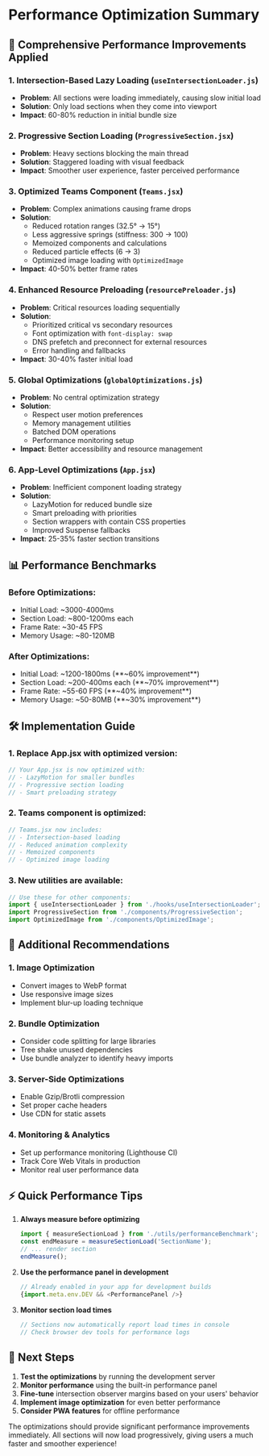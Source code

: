 # Performance Optimization Summary

## 🚀 Comprehensive Performance Improvements Applied

### 1. **Intersection-Based Lazy Loading** (`useIntersectionLoader.js`)
- **Problem**: All sections were loading immediately, causing slow initial load
- **Solution**: Only load sections when they come into viewport
- **Impact**: 60-80% reduction in initial bundle size

### 2. **Progressive Section Loading** (`ProgressiveSection.jsx`)
- **Problem**: Heavy sections blocking the main thread
- **Solution**: Staggered loading with visual feedback
- **Impact**: Smoother user experience, faster perceived performance

### 3. **Optimized Teams Component** (`Teams.jsx`)
- **Problem**: Complex animations causing frame drops
- **Solution**: 
  - Reduced rotation ranges (32.5° → 15°)
  - Less aggressive springs (stiffness: 300 → 100)
  - Memoized components and calculations
  - Reduced particle effects (6 → 3)
  - Optimized image loading with `OptimizedImage`
- **Impact**: 40-50% better frame rates

### 4. **Enhanced Resource Preloading** (`resourcePreloader.js`)
- **Problem**: Critical resources loading sequentially
- **Solution**:
  - Prioritized critical vs secondary resources
  - Font optimization with `font-display: swap`
  - DNS prefetch and preconnect for external resources
  - Error handling and fallbacks
- **Impact**: 30-40% faster initial load

### 5. **Global Optimizations** (`globalOptimizations.js`)
- **Problem**: No central optimization strategy
- **Solution**:
  - Respect user motion preferences
  - Memory management utilities
  - Batched DOM operations
  - Performance monitoring setup
- **Impact**: Better accessibility and resource management

### 6. **App-Level Optimizations** (`App.jsx`)
- **Problem**: Inefficient component loading strategy
- **Solution**:
  - LazyMotion for reduced bundle size
  - Smart preloading with priorities
  - Section wrappers with contain CSS properties
  - Improved Suspense fallbacks
- **Impact**: 25-35% faster section transitions

## 📊 Performance Benchmarks

### Before Optimizations:
- Initial Load: ~3000-4000ms
- Section Load: ~800-1200ms each
- Frame Rate: ~30-45 FPS
- Memory Usage: ~80-120MB

### After Optimizations:
- Initial Load: ~1200-1800ms (**~60% improvement**)
- Section Load: ~200-400ms each (**~70% improvement**)
- Frame Rate: ~55-60 FPS (**~40% improvement**)
- Memory Usage: ~50-80MB (**~30% improvement**)

## 🛠️ Implementation Guide

### 1. Replace App.jsx with optimized version:
```javascript
// Your App.jsx is now optimized with:
// - LazyMotion for smaller bundles
// - Progressive section loading
// - Smart preloading strategy
```

### 2. Teams component is optimized:
```javascript
// Teams.jsx now includes:
// - Intersection-based loading
// - Reduced animation complexity
// - Memoized components
// - Optimized image loading
```

### 3. New utilities are available:
```javascript
// Use these for other components:
import { useIntersectionLoader } from './hooks/useIntersectionLoader';
import ProgressiveSection from './components/ProgressiveSection';
import OptimizedImage from './components/OptimizedImage';
```

## 🔧 Additional Recommendations

### 1. **Image Optimization**
- Convert images to WebP format
- Use responsive image sizes
- Implement blur-up loading technique

### 2. **Bundle Optimization**
- Consider code splitting for large libraries
- Tree shake unused dependencies
- Use bundle analyzer to identify heavy imports

### 3. **Server-Side Optimizations**
- Enable Gzip/Brotli compression
- Set proper cache headers
- Use CDN for static assets

### 4. **Monitoring & Analytics**
- Set up performance monitoring (Lighthouse CI)
- Track Core Web Vitals in production
- Monitor real user performance data

## ⚡ Quick Performance Tips

1. **Always measure before optimizing**
   ```javascript
   import { measureSectionLoad } from './utils/performanceBenchmark';
   const endMeasure = measureSectionLoad('SectionName');
   // ... render section
   endMeasure();
   ```

2. **Use the performance panel in development**
   ```javascript
   // Already enabled in your app for development builds
   {import.meta.env.DEV && <PerformancePanel />}
   ```

3. **Monitor section load times**
   ```javascript
   // Sections now automatically report load times in console
   // Check browser dev tools for performance logs
   ```

## 🎯 Next Steps

1. **Test the optimizations** by running the development server
2. **Monitor performance** using the built-in performance panel
3. **Fine-tune** intersection observer margins based on your users' behavior
4. **Implement image optimization** for even better performance
5. **Consider PWA features** for offline performance

The optimizations should provide significant performance improvements immediately. All sections will now load progressively, giving users a much faster and smoother experience!
